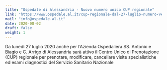 ```yaml
---
title: "Ospedale di Alessandria - Nuovo numero unico CUP regionale"
link: "https://www.ospedale.al.it/cup-regionale-dal-27-luglio-numero-verde-unico-prenotazioni/"
mail: "info@ospedale.al.it"
date: 2020-08-02
draft: false
weight: 1
---
```


Da lunedì 27 luglio 2020 anche per l’Azienda Ospedaliera SS. Antonio e Biagio e C. Arrigo di Alessandria sarà attivo il Centro Unico di Prenotazione (CUP) regionale per prenotare, modificare, cancellare visite specialistiche ed esami diagnostici del Servizio Sanitario Nazionale